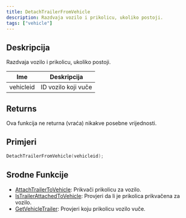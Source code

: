 ```yaml
---
title: DetachTrailerFromVehicle
description: Razdvaja vozilo i prikolicu, ukoliko postoji.
tags: ["vehicle"]
---
```


## Deskripcija

Razdvaja vozilo i prikolicu, ukoliko postoji.

| Ime       | Deskripcija                |
| --------- | -------------------------- |
| vehicleid | ID vozilo koji vuče        |

## Returns

Ova funkcija ne returna (vraća) nikakve posebne vrijednosti.

## Primjeri

```c
DetachTrailerFromVehicle(vehicleid);
```

## Srodne Funkcije

- [AttachTrailerToVehicle](AttachTrailerToVehicle): Prikvači prikolicu za vozilo.
- [IsTrailerAttachedToVehicle](IsTrailerAttachedToVehicle): Provjeri da li je prikolica prikvačena za vozilo.
- [GetVehicleTrailer](GetVehicleTrailer): Provjeri koju prikolicu vozilo vuče.
